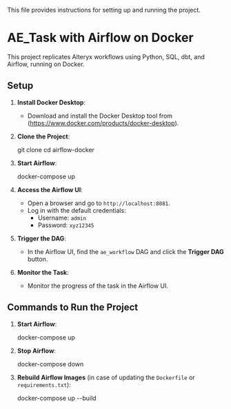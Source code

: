 

This file provides instructions for setting up and running the project.


# AE_Task with Airflow on Docker

This project replicates Alteryx workflows using Python, SQL, dbt, and Airflow, running on Docker.



## Setup

1. **Install Docker Desktop**:
   - Download and install the Docker Desktop tool from (https://www.docker.com/products/docker-desktop).

2. **Clone the Project**:

   git clone <repo-url>
   cd airflow-docker


3. **Start Airflow**:

   docker-compose up
   

4. **Access the Airflow UI**:
   - Open a browser and go to `http://localhost:8081`.
   - Log in with the default credentials:
     - Username: `admin`
     - Password: `xyz12345`

5. **Trigger the DAG**:
   - In the Airflow UI, find the `ae_workflow` DAG and click the **Trigger DAG** button.

6. **Monitor the Task**:
   - Monitor the progress of the task in the Airflow UI.




##  **Commands to Run the Project**

1. **Start Airflow**:

   docker-compose up


2. **Stop Airflow**:
  
   docker-compose down
  

3. **Rebuild Airflow Images** (in case of updating the `Dockerfile` or `requirements.txt`):

   docker-compose up --build
